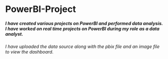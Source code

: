 # PowerBI-Project
##### I have created various projects on PowerBI and performed data analysis. I have worked on real time projects on PowerBI during my role as a data analyst.
###### I have uploaded the data source along with the pbix file and an image file to view the dashboard. 
